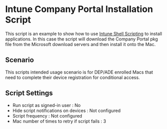 # Intune Company Portal Installation Script

This script is an example to show how to use [Intune Shell Scripting](https://docs.microsoft.com/en-us/mem/intune/apps/macos-shell-scripts) to install applications. In this case the script will download the Company Portal pkg file from the Microsoft download servers and then install it onto the Mac.

## Scenario

This scripts intended usage scenario is for DEP/ADE enrolled Macs that need to complete their device registration for conditional access.


## Script Settings

- Run script as signed-in user : No
- Hide script notifications on devices : Not configured
- Script frequency : Not configured
- Mac number of times to retry if script fails : 3
